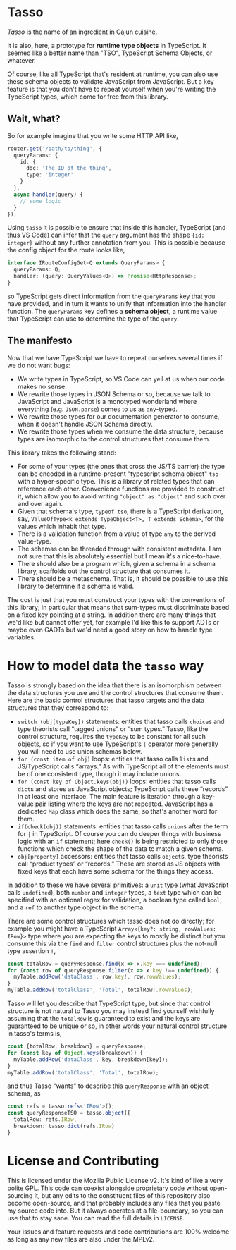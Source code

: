 # Tasso

_Tasso_ is the name of an ingredient in Cajun cuisine.

It is also, here, a prototype for **runtime type objects** in TypeScript. It seemed like a better
name than "TSO", TypeScript Schema Objects, or whatever.

Of course, like all TypeScript that's resident at runtime, you can also use these schema objects to
validate JavaScript from JavaScript. But a key feature is that you don't have to repeat yourself
when you're writing the TypeScript types, which come for free from this library.

## Wait, what?

So for example imagine that you write some HTTP API like,

```ts
router.get('/path/to/thing', {
  queryParams: {
    id: {
      doc: 'The ID of the thing',
      type: 'integer'
    }
  },
  async handler(query) {
    // some logic
  }
});
```

Using `tasso` it is possible to ensure that inside this handler, TypeScript (and thus VS Code) can
infer that the `query` argument has the shape `{id: integer}` without any further annotation from
you. This is possible because the config object for the route looks like,

```ts
interface IRouteConfigGet<Q extends QueryParams> {
  queryParams: Q;
  handler: (query: QueryValues<Q>) => Promise<HttpResponse>;
}
```

so TypeScript gets direct information from the `queryParams` key that you have provided, and in turn
it wants to unify that information into the handler function. The `queryParams` key defines a
**schema object**, a runtime value that TypeScript can use to determine the type of the `query`.

## The manifesto

Now that we have TypeScript we have to repeat ourselves several times if we do not want bugs:

- We write types in TypeScript, so VS Code can yell at us when our code makes no sense.
- We rewrite those types in JSON Schema or so, because we talk to JavaScript and JavaScript is a
  monotyped wonderland where everything (e.g. `JSON.parse`) comes to us as `any`-typed.
- We rewrite those types for our documentation generator to consume, when it doesn't handle JSON
  Schema directly.
- We rewrite those types when we consume the data structure, because types are isomorphic to the
  control structures that consume them.

This library takes the following stand:

- For some of your types (the ones that cross the JS/TS barrier) the type can be encoded in a
  runtime-present "typescript schema object" `tso` with a hyper-specific type. This is a library of
  related types that can reference each other. Convenience functions are provided to construct it,
  which allow you to avoid writing `"object" as "object"` and such over and over again.
- Given that schema's type, `typeof tso`, there is a TypeScript derivation, say,
  `ValueOfType<k extends TypeObject<T>, T extends Schema>`, for the values which inhabit that type.
- There is a validation function from a value of type `any` to the derived value-type.
- The schemas can be threaded through with consistent metadata. I am not sure that this is
  absolutely essential but I mean it's a nice-to-have.
- There should also be a program which, given a schema in a schema library, scaffolds out the
  control structure that consumes it.
- There should be a metaschema. That is, it should be possible to use this library to determine if a
  schema is valid.

The cost is just that you must construct your types with the conventions of this library; in
particular that means that sum-types must discriminate based on a fixed key pointing at a string. In
addition there are many things that we'd like but cannot offer yet, for example I'd like this to
support ADTs or maybe even GADTs but we'd need a good story on how to handle type variables.

# How to model data the `tasso` way

Tasso is strongly based on the idea that there is an isomorphism between the data structures you use
and the control structures that consume them. Here are the basic control structures that tasso
targets and the data structures that they correspond to:

- `switch (obj[typeKey])` statements: entities that tasso calls `choice`s and type theorists call
  “tagged unions” or “sum types.” Tasso, like the control structure, requires the `typeKey` to be
  constant for all such objects, so if you want to use TypeScript's `|` operator more generally you
  will need to use union schemas below.
- `for (const item of obj)` loops: entities that tasso calls `list`s and JS/TypeScript calls
  “arrays.” As with TypeScript all of the elements must be of one consistent type, though it may
  include unions.
- `for (const key of Object.keys(obj))` loops: entities that tasso calls `dict`s and stores as
  JavaScript objects; TypeScript calls these “records” in at least one interface. The main feature
  is iteration through a key-value pair listing where the keys are not repeated. JavaScript has a
  dedicated `Map` class which does the same, so that's another word for them.
- `if(check(obj))` statements: entities that tasso calls `union`s after the term for `|` in
  TypeScript. Of course you can do deeper things with business logic with an `if` statement; here
  `check()` is being restricted to only those functions which check the shape of the data to match a
  given schema.
- `obj[property]` accessors: entities that tasso calls `object`s, type theorists call “product
  types” or “records.” These are stored as JS objects with fixed keys that each have some schema for
  the things they access.

In addition to these we have several primitives: a `unit` type (what JavaScript calls `undefined`),
both `number` and `integer` types, a `text` type which can be specified with an optional regex for
validation, a boolean type called `bool`, and a `ref` to another type object in the schema.

There are some control structures which tasso does not do directly; for example you might have a
TypeScript `Array<{key?: string, rowValues: IRow}>` type where you are expecting the keys to mostly
be distinct but you consume this via the `find` and `filter` control structures plus the not-null
type assertion `!`,

```ts
const totalRow = queryResponse.find(x => x.key === undefined);
for (const row of queryResponse.filter(x => x.key !== undefined)) {
  myTable.addRow('dataClass', row.key!, row.rowValues);
}
myTable.addRow('totalClass', 'Total', totalRow!.rowValues);
```

Tasso will let you describe that TypeScript type, but since that control structure is not natural to
Tasso you may instead find yourself wishfully assuming that the `totalRow` is guaranteed to exist
and the keys are guaranteed to be unique or so, in other words your natural control structure in
tasso's terms is,

```ts
const {totalRow, breakdown} = queryResponse;
for (const key of Object.keys(breakdown)) {
  myTable.addRow('dataClass', key, breakdown[key]);
}
myTable.addRow('totalClass', 'Total', totalRow);
```

and thus Tasso "wants" to describe this `queryResponse` with an object schema, as

```ts
const refs = tasso.refs<'IRow'>();
const queryResponseTSO = tasso.object({
  totalRow: refs.IRow,
  breakdown: tasso.dict(refs.IRow)
}
```

# License and Contributing

This is licensed under the Mozilla Public License v2. It's kind of like a very polite GPL. This code
can coexist alongside proprietary code without open-sourcing it, but any edits to the constituent
files of this repository also become open-source, and that probably includes any files that you
paste my source code into. But it always operates at a file-boundary, so you can use that to stay
sane. You can read the full details in `LICENSE`.

Your issues and feature requests and code contributions are 100% welcome as long as any new files
are also under the MPLv2.
